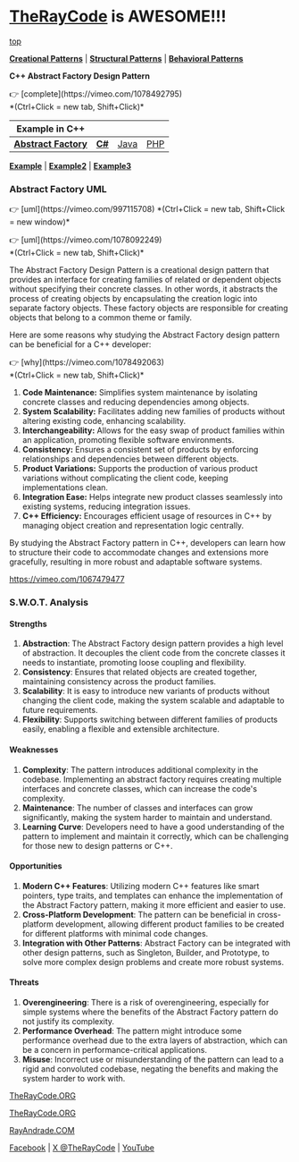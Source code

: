 # [TheRayCode](README.md) is AWESOME!!!

[top](../README.md)

**[Creational Patterns](../README.md)** | **[Structural Patterns](../../Structural/README.md)** | **[Behavioral Patterns](../../Behavioral/README.md)**

**C++ Abstract Factory Design Pattern**

<p>
👉 [complete](https://vimeo.com/1078492795)<br/>
*(Ctrl+Click = new tab, Shift+Click)*
</p>

|Example in C++|   |   |   | 
|---|---|---|---|
| [**Abstract Factory**](../AbstractFactory/README.md) | [**C#**](../../../Csharp/Creational/AbstractFactory/README.md) | [Java](../../../Java/Creational/AbstractFactory/README.md) | [PHP](../../../PHP/Creational/AbstractFactory/README.md) |

[**Example**](Example/README.md) | [**Example2**](Example2/README.md) | [**Example3**](Example3/README.md)

<h3>Abstract Factory UML</h3>
<p>
👉 [uml](https://vimeo.com/997115708) *(Ctrl+Click = new tab, Shift+Click = new window)*
</p>
<p>
👉 [uml](https://vimeo.com/1078092249)<br/>
*(Ctrl+Click = new tab, Shift+Click)*
</p>

The Abstract Factory Design Pattern is a creational design pattern that provides an interface for creating families of related or dependent objects without specifying their concrete classes. In other words, it abstracts the process of creating objects by encapsulating the creation logic into separate factory objects. These factory objects are responsible for creating objects that belong to a common theme or family.

Here are some reasons why studying the Abstract Factory design pattern can be beneficial for a C++ developer:

<p>
👉 [why](https://vimeo.com/1078492063)<br/>
*(Ctrl+Click = new tab, Shift+Click)*
</p>

1. **Code Maintenance:** Simplifies system maintenance by isolating concrete classes and reducing dependencies among objects.
2. **System Scalability:** Facilitates adding new families of products without altering existing code, enhancing scalability.
3. **Interchangeability:** Allows for the easy swap of product families within an application, promoting flexible software environments.
4. **Consistency:** Ensures a consistent set of products by enforcing relationships and dependencies between different objects.
5. **Product Variations:** Supports the production of various product variations without complicating the client code, keeping implementations clean.
6. **Integration Ease:** Helps integrate new product classes seamlessly into existing systems, reducing integration issues.
7. **C++ Efficiency:** Encourages efficient usage of resources in C++ by managing object creation and representation logic centrally.

By studying the Abstract Factory pattern in C++, developers can learn how to structure their code to accommodate changes and extensions more gracefully, resulting in more robust and adaptable software systems.

https://vimeo.com/1067479477

### S.W.O.T. Analysis 

#### Strengths
1. **Abstraction**: The Abstract Factory design pattern provides a high level of abstraction. It decouples the client code from the concrete classes it needs to instantiate, promoting loose coupling and flexibility.
2. **Consistency**: Ensures that related objects are created together, maintaining consistency across the product families.
3. **Scalability**: It is easy to introduce new variants of products without changing the client code, making the system scalable and adaptable to future requirements.
4. **Flexibility**: Supports switching between different families of products easily, enabling a flexible and extensible architecture.

#### Weaknesses
1. **Complexity**: The pattern introduces additional complexity in the codebase. Implementing an abstract factory requires creating multiple interfaces and concrete classes, which can increase the code's complexity.
2. **Maintenance**: The number of classes and interfaces can grow significantly, making the system harder to maintain and understand.
3. **Learning Curve**: Developers need to have a good understanding of the pattern to implement and maintain it correctly, which can be challenging for those new to design patterns or C++.

#### Opportunities
1. **Modern C++ Features**: Utilizing modern C++ features like smart pointers, type traits, and templates can enhance the implementation of the Abstract Factory pattern, making it more efficient and easier to use.
2. **Cross-Platform Development**: The pattern can be beneficial in cross-platform development, allowing different product families to be created for different platforms with minimal code changes.
3. **Integration with Other Patterns**: Abstract Factory can be integrated with other design patterns, such as Singleton, Builder, and Prototype, to solve more complex design problems and create more robust systems.

#### Threats
1. **Overengineering**: There is a risk of overengineering, especially for simple systems where the benefits of the Abstract Factory pattern do not justify its complexity.
2. **Performance Overhead**: The pattern might introduce some performance overhead due to the extra layers of abstraction, which can be a concern in performance-critical applications.
3. **Misuse**: Incorrect use or misunderstanding of the pattern can lead to a rigid and convoluted codebase, negating the benefits and making the system harder to work with.


<a href="https://www.TheRayCode.org" target="_blank">TheRayCode.ORG</a>


[TheRayCode.ORG](https://www.TheRayCode.org)

[RayAndrade.COM](https://www.RayAndrade.com)

[Facebook](https://www.facebook.com/TheRayCode/) | [X @TheRayCode](https://www.x.com/TheRayCode/) | [YouTube](https://www.youtube.com/TheRayCode/)
